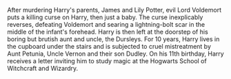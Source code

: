 After murdering Harry's parents, James and Lily Potter, evil Lord Voldemort puts a killing curse on Harry, then just a baby. The curse inexplicably reverses, defeating Voldemort and searing a lightning-bolt scar in the middle of the infant's forehead. Harry is then left at the doorstep of his boring but brutish aunt and uncle, the Dursleys.
    For 10 years, Harry lives in the cupboard under the stairs and is subjected to cruel mistreatment by Aunt Petunia, Uncle Vernon and their son Dudley. On his 11th birthday, Harry receives a letter inviting him to study magic at the Hogwarts School of Witchcraft and Wizardry.